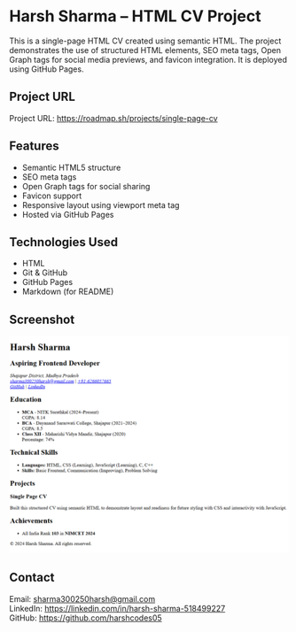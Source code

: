 # Harsh Sharma – HTML CV Project

This is a single-page HTML CV created using semantic HTML. The project demonstrates the use of structured HTML elements, SEO meta tags, Open Graph tags for social media previews, and favicon integration. It is deployed using GitHub Pages.

## Project URL

Project URL: https://roadmap.sh/projects/single-page-cv



## Features

- Semantic HTML5 structure
- SEO meta tags
- Open Graph tags for social sharing
- Favicon support
- Responsive layout using viewport meta tag
- Hosted via GitHub Pages

## Technologies Used

- HTML
- Git & GitHub
- GitHub Pages
- Markdown (for README)

## Screenshot

![CV Preview](og-image.png)

## Contact

Email: sharma300250harsh@gmail.com  
LinkedIn: https://linkedin.com/in/harsh-sharma-518499227  
GitHub: https://github.com/harshcodes05
